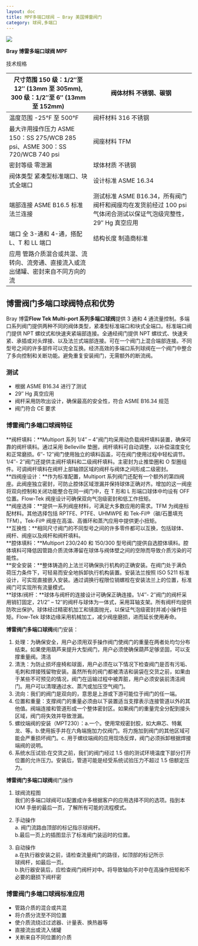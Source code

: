 ```yaml
---
layout: doc
title: MPF多端口球阀 – Bray 美国博雷阀门
category: 球阀,多端口
---
```


![](/2022/10/download-1-11.jpg)

**Bray 博雷多端口球阀 MPF**

技术规格

| 尺寸范围 150 级：1/2″至 12″ (13mm 至 305mm), 300 级：1/2″至 6″ (13mm 至 152mm)    | 阀体材料 不锈钢、碳钢                                                                                          |
| --------------------------------------------------------------------------------- | -------------------------------------------------------------------------------------------------------------- |
| 温度范围 \-25°F 至 500°F                                                          | 阀杆材料 316 不锈钢                                                                                            |
| 最大许用操作压力 ASME 150：SS 275/WCB 285 psi、ASME 300：SS 720/WCB 740 psi       | 阀座材料 TFM                                                                                                   |
| 密封等级 零泄漏                                                                   | 球体材质 不锈钢                                                                                                |
| 阀体类型 紧凑型标准端口、块式全端口                                               | 设计标准 ASME 16.34                                                                                            |
| 端部连接 ASME B16.5 标准法兰连接                                                  | 测试标准 ASME B16.34，所有阀门阀杆和阀座均在发货前经过 100 psi 气体闭合测试以保证气泡级完整性，29″ Hg 真空应用 |
| 端口 全 3-通和 4-通，搭配 L、T 和 LL 端口                                         | 结构长度 制造商标准                                                                                            |
| 应用 管路介质混合或共混、流转向、流旁通、直接流入或流出储罐、密封来自不同方向的流 |                                                                                                                |

## 博雷阀门多端口球阀特点和优势

Bray 博雷**Flow Tek Multi-port 系列多端口球阀**提供 3 通和 4 通流量控制。多端口系列阀门提供两种不同的阀体类型，紧凑型标准端口和块式全端口。标准端口阀门提供 NPT 螺纹式和快速夹紧端部连接。全通经阀门提供 NPT 螺纹式、快速夹紧、承插或对头焊接、以及法兰式端部连接。可在一个阀门上混合端部连接。不同型号之间的许多部件可以完全互换。经济高效的多端口系列球阀在一个阀门中整合了多向控制和关断功能。避免重复安装阀门，无需额外的断流阀。

### 测试

- 根据 ASME B16.34 进行了测试
- 29″ Hg 真空应用
- 阀杆采用防吹出设计，确保最高的安全性，符合 ASME B16.34 规范
- 阀门符合 CE 要求

### 博雷阀门多端口球阀特征

**阀杆填料：**Multiport 系列 1/4″ – 4″阀门均采用动负载阀杆填料装置，确保可靠的阀杆填料。通过采用 Belleville 垫圈，阀杆填料可自动调整，以补偿温度变化和正常磨损。6″- 12″阀门使用独立的填料函盖，可在阀门使用过程中轻松调节。1/4″- 2″阀门还提供主阀杆填料和二级阀杆填料。主密封为止推垫圈和 O 型圈组件。可调阀杆填料在阀杆上部轴颈区域的阀杆与阀体之间形成二级密封。  
**四阀座设计：**作为标准配置，Multiport 系列阀门还配有一个额外的第四阀座。此阀座独立密封，可防止腔体区域泄漏并保持球体正确对齐。增加的这一阀座将双向控制和关闭功能整合在同一阀门中，在 T 形和 L 形端口球体中均设有 OFF 位置。Flow-Tek 阀座设计可确保双向气泡级密封和低工作扭矩。  
**阀座选择：**提供一系列阀座材料，可满足大多数应用的需求。TFM 为阀座标配材料。其他选择包括 RPTFE、PTFE、UHMWPE 和 Tek-Fil®（碳/石墨填充 TFM）。Tek-Fil® 阀座在高温、高循环和蒸汽应用中提供更小扭矩。  
**互换性：**相同尺寸阀门的不同型号之间的许多零件都可以互换，包括球体、阀杆、阀座以及阀杆和阀杆填料。  
**腔体填料：**Multiport 230/240 和 150/300 型号阀门提供自选腔体填料。腔体填料可降低因管路介质流体滞留在球体与阀体壁之间的空隙而导致介质污染的可能性。  
**安全安装：**整体铸造的上法兰可确保执行机构的正确安装。在阀门处于满负荷压力条件下，可轻易而安全地拆卸执行机构装置。安装法兰按照 ISO 5211 标准设计，可实现直接嵌入安装。通过调换行程限位销螺栓在安装法兰上的位置，标准阀门可实现所有流量模式。  
**球体/阀杆：**球体与阀杆的连接设计可确保正确连接。1/4″- 2″阀门的阀杆采用销钉固定，21/2″ – 12″的阀杆与球体为一体式，采用耳轴支架。所有阀杆均提供防吹出保护。球体经过精密机加工和镜面抛光，以保证气泡级密封并减小操作扭矩。Flow-Tek 球体边缘采用机械加工，减少阀座磨损，进而延长使用寿命。

**博雷阀门多端口球阀**阀门安装：

1.  处理：为确保安全，用户必须用双手操作阀门使阀门的重量在两者处均匀分布结束。如果使用葫芦来提升大型阀门，用户必须使确保葫芦足够坚固，可以支撑重量阀。清洁
2.  清洗：为防止损坏座椅和球面，用户必须在以下情况下检查阀门是否有污垢、毛刺和焊接残留物安装。虽然所有的阀门都被清洁和装袋在交货之前，如果由于某些不可预见的情况，阀门在运输过程中被弄脏，用户必须安装前清洁阀门。用户可以清理通过水、蒸汽或加压空气阀门。
3.  流向：我们的阀门是双向的，意思是上游或下游可能位于阀门的任一端。
4.  位置和重量：支撑阀门的重量必须由以下装置适当支撑表示连接管道以外的其他值。阀端连接和管道形成一个整体密封区。如果阀门的重量完全分配到接头区域，阀门将失效并导致泄漏。
5.  螺纹端阀的安装（MPT230）：a.一个。使用常规密封胶，如大麻芯、特氟龙、等。b.使用扳手并在六角端施加力仅阀门。将力施加到阀门的其他区域可能会严重损坏阀门。c. 用于螺纹端阀的应用现场反焊，阀门必须拆卸根据焊接端阀的说明。
6.  系统水压试验:在交货之前，我们的阀门经过 1.5 倍的测试环境温度下部分打开位置的允许压力。安装后，管道可能是经受系统试验压力不超过 1.5 倍额定压力。

**博雷阀门多端口球阀**阀门操作

1.  球阀流程图  
    我们的多端口球阀可以配置成许多根据客户的应用选择不同的选项。指到本 IOM 手册的最后一页，了解所有可能的流程模式。
2.  手动操作  
    a. 阀门流路由顶部的标记指示球阀杆。  
    b.最后一页上的插图显示了标准阀门装运时的位置。

3.  自动操作  
    a.在执行器安装之前，请检查流量阀门的路径，如顶部的标记所示  
    球阀杆，如最后一页。  
    b.执行器安装后，应检查阀门阀杆对中。将导致轴向不对中在高操作扭矩和不必要的磨损下阀杆密

### 博雷阀门多端口球阀标准应用

- 管路介质的混合或共混
- 将介质分流至不同位置
- 使介质流绕过过滤器、计量表、换热器等
- 直接流出或流入储罐
- 关断来自不同位置的介质
